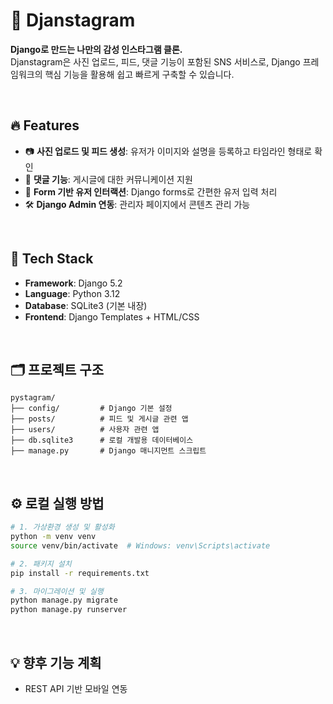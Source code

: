 # 📸 Djanstagram

**Django로 만드는 나만의 감성 인스타그램 클론.**  
Djanstagram은 사진 업로드, 피드, 댓글 기능이 포함된 SNS 서비스로, Django 프레임워크의 핵심 기능을 활용해 쉽고 빠르게 구축할 수 있습니다.

<br/>

## 🔥 Features

- 📷 **사진 업로드 및 피드 생성**: 유저가 이미지와 설명을 등록하고 타임라인 형태로 확인
- 💬 **댓글 기능**: 게시글에 대한 커뮤니케이션 지원
- 🧠 **Form 기반 유저 인터랙션**: Django forms로 간편한 유저 입력 처리
- 🛠️ **Django Admin 연동**: 관리자 페이지에서 콘텐츠 관리 가능

<br/>

## 🚀 Tech Stack

- **Framework**: Django 5.2
- **Language**: Python 3.12
- **Database**: SQLite3 (기본 내장)
- **Frontend**: Django Templates + HTML/CSS

<br/>

## 🗂 프로젝트 구조

```
pystagram/
├── config/         # Django 기본 설정
├── posts/          # 피드 및 게시글 관련 앱
├── users/          # 사용자 관련 앱
├── db.sqlite3      # 로컬 개발용 데이터베이스
├── manage.py       # Django 매니지먼트 스크립트
```

<br/>

## ⚙️ 로컬 실행 방법

```bash
# 1. 가상환경 생성 및 활성화
python -m venv venv
source venv/bin/activate  # Windows: venv\Scripts\activate

# 2. 패키지 설치
pip install -r requirements.txt

# 3. 마이그레이션 및 실행
python manage.py migrate
python manage.py runserver
```

<br/>

## 💡 향후 기능 계획

- REST API 기반 모바일 연동

<br/>
